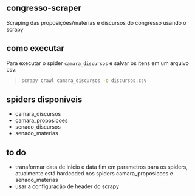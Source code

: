## congresso-scraper

Scraping das proposições/materias e discursos do congresso usando o scrapy

## como executar

Para executar o spider `camara_discursos` e salvar os itens em um arquivo csv:
>```sh
>scrapy crawl camara_discursos -o discursos.csv
>```

## spiders disponíveis
* camara_discursos
* camara_proposicoes
* senado_discursos
* senado_materias

## to do
* transformar data de inicio e data fim em parametros para os spiders, atualmente está hardcoded nos spiders camara_proposicoes e senado_materias
* usar a configuração de header do scrapy